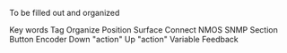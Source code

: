 To be filled out and organized


Key words
Tag
Organize
Position
Surface
Connect
NMOS
SNMP
Section
Button
Encoder
Down "action"
Up "action"
Variable
Feedback
